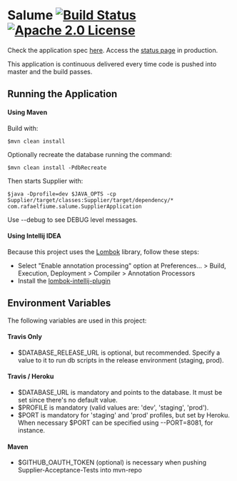 # Salume [![Build Status](https://travis-ci.org/rafaelfiume/Salume.svg?branch=master)](https://travis-ci.org/rafaelfiume/Salume) [![Apache 2.0 License](https://img.shields.io/badge/license-Apache_2.0-blue.svg)](https://github.com/rafaelfiume/Salume/blob/master/LICENSE)

Check the application spec [here](http://rafaelfiume.github.io/Salume). Access the [status page](http://app.rafaelfiume.com/salume/supplier/status) in production.

This application is continuous delivered every time code is pushed into master and the build passes. 

## Running the Application

#### Using Maven

Build with:

    $mvn clean install

Optionally recreate the database running the command:

    $mvn clean install -PdbRecreate

Then starts Supplier with:

    $java -Dprofile=dev $JAVA_OPTS -cp Supplier/target/classes:Supplier/target/dependency/* com.rafaelfiume.salume.SupplierApplication

Use --debug to see DEBUG level messages.

#### Using Intellij IDEA

Because this project uses the [Lombok](https://projectlombok.org) library, follow these steps:

* Select "Enable annotation processing" option at Preferences... > Build, Execution, Deployment > Compiler > Annotation Processors
* Install the [lombok-intellij-plugin](https://github.com/mplushnikov/lombok-intellij-plugin)

## Environment Variables

The following variables are used in this project:

#### Travis Only
* $DATABASE_RELEASE_URL is optional, but recommended. Specify a value to it to run db scripts in the release environment (staging, prod).

#### Travis / Heroku
* $DATABASE_URL is mandatory and points to the database. It must be set since there's no default value.
* $PROFILE is mandatory (valid values are: 'dev', 'staging', 'prod').
* $PORT is mandatory for 'staging' and 'prod' profiles, but set by Heroku. When necessary $PORT can be specified using --PORT=8081, for instance.

#### Maven
* $GITHUB_OAUTH_TOKEN (optional) is necessary when pushing Supplier-Acceptance-Tests into mvn-repo

